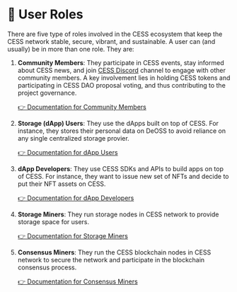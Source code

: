 # 👥 User Roles

There are five type of roles involved in the CESS ecosystem that keep the CESS network stable, secure, vibrant, and sustainable. A user can (and usually) be in more than one role. They are:

1. **Community Members**: They participate in CESS events, stay informed about CESS news, and join [CESS Discord](https://discord.gg/cess) channel to engage with other community members. A key involvement lies in holding CESS tokens and participating in CESS DAO proposal voting, and thus contributing to the project governance.

    [👉 Documentation for Community Members](community/README.md)

2. **Storage (dApp) Users**: They use the dApps built on top of CESS. For instance, they stores their personal data on DeOSS to avoid reliance on any single centralized storage provier.

    [👉 Documentation for dApp Users](user/README.md)

3. **dApp Developers**: They use CESS SDKs and APIs to build apps on top of CESS. For instance, they want to issue new set of NFTs and decide to put their NFT assets on CESS.

    [👉 Documentation for dApp Developers](developer/README.md)

4. **Storage Miners**: They run storage nodes in CESS network to provide storage space for users.

    [👉 Documentation for Storage Miners](storage-node/README.md)

5. **Consensus Miners**: They run the CESS blockchain nodes in CESS network to secure the network and participate in the blockchain consensus process.

    [👉 Documentation for Consensus Miners](consensus-node/README.md)
